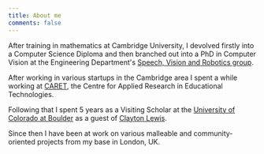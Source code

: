 ```yaml
---
title: About me
comments: false
---
```


After training in mathematics at Cambridge University, I devolved firstly into a Computer Science Diploma and then
branched out into a PhD in Computer Vision at the Engineering Department's 
[Speech, Vision and Robotics group](https://mi.eng.cam.ac.uk/Main/MiOverview).

After working in various startups in the Cambridge area I spent a while working at 
[CARET](http://web.archive.org/web/20080706064423/http://www.caret.cam.ac.uk/), 
the Centre for Applied Research in Educational Technologies.

Following that I spent 5 years as a Visiting Scholar at the 
[University of Colorado at Boulder](https://www.colorado.edu/) as a guest of 
[Clayton Lewis](https://www.colorado.edu/cmci/people/information-science/clayton-lewis).

Since then I have been at work on various malleable and community-oriented projects from my base in London, UK.

